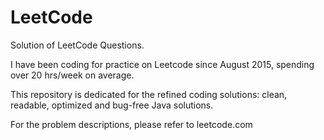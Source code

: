 # LeetCode

Solution of LeetCode Questions.

I have been coding for practice on Leetcode since August 2015, spending over 20 hrs/week on average. 

This repository is dedicated for the refined coding solutions: clean, readable, optimized and bug-free Java solutions.

For the problem descriptions, please refer to leetcode.com
